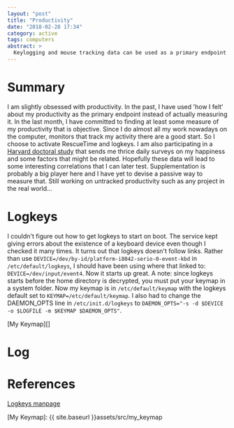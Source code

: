 ```yaml
---
layout: "post"
title: "Productivity"
date: "2018-02-28 17:34"
category: active
tags: computers
abstract: >
  Keylogging and mouse tracking data can be used as a primary endpoint for evaluating the effect of any *quantified self* data that one seeks to track. RescueTime is also available to monitor mouse movement and time.
---
```


# Summary
I am slightly obsessed with productivity. In the past, I have used 'how I felt' about my productivity as the primary endpoint instead of actually measuring it. In the last month, I have committed to finding at least some measure of my productivity that is objective. Since I do almost all my work nowadays on the computer, monitors that track my activity there are a good start. So I choose to activate RescueTime and logkeys. I am also participating in a [Harvard doctoral study][] that sends me thrice daily surveys on my happiness and some factors that might be related.
Hopefully these data will lead to some interesting correlations that I can later test. Supplementation is probably a big player here and I have yet to devise a passive way to measure that. Still working on untracked productivity such as any project in the real world...

# Logkeys
I couldn't figure out how to get logkeys to start on boot. The service kept giving errors about the existence of a keyboard device even though I checked it many times. It turns out that logkeys doesn't follow links. Rather than use ```DEVICE=/dev/by-id/platform-i8042-serio-0-event-kbd``` in ```/etc/default/logkeys```, I should have been using where that linked to: ```DEVICE=/dev/input/event4```. Now it starts up great. A note: since logkeys starts before the home directory is decrypted, you must put your keymap in a system folder. Now my keymap is in ```/etc/default/keymap``` with the logkeys default set to ```KEYMAP=/etc/default/keymap```. I also had to change the DAEMON_OPTS line in ```/etc/init.d/logkeys``` to ```DAEMON_OPTS="-s -d $DEVICE -o $LOGFILE -m $KEYMAP $DAEMON_OPTS"```.

[My Keymap][]

# Log

# References

<!--Annotations-->
[Logkeys manpage](http://manpages.ubuntu.com/manpages/trusty/man8/logkeys.8.html)

[Harvard doctoral study]: https://www.trackyourhappiness.org/
[My Keymap]: {{ site.baseurl }}assets/src/my_keymap

<!--Glossary-->

